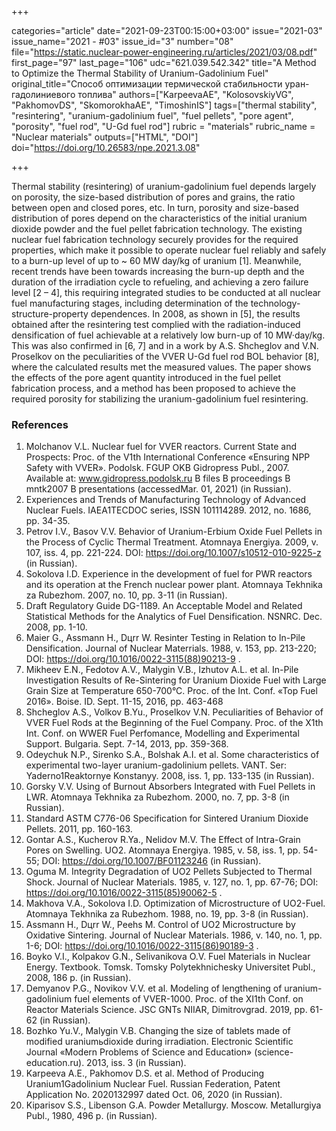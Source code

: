 +++

categories="article"
date="2021-09-23T00:15:00+03:00"
issue="2021-03"
issue_name="2021 - #03"
issue_id="3"
number="08"
file="https://static.nuclear-power-engineering.ru/articles/2021/03/08.pdf"
first_page="97"
last_page="106"
udc="621.039.542.342"
title="A Method to Optimize the Thermal Stability of Uranium-Gadolinium Fuel"
original_title="Способ оптимизации термической стабильности уран-гадолиниевого топлива"
authors=["KarpeevaАE", "KolosovskiyVG", "PakhomovDS", "SkomorokhaАE", "TimoshinIS"]
tags=["thermal stability", "resintering", "uranium-gadolinium fuel", "fuel pellets", "pore agent", "porosity", "fuel rod", "U-Gd fuel rod"]
rubric = "materials"
rubric_name = "Nuclear materials"
outputs=["HTML", "DOI"]
doi="https://doi.org/10.26583/npe.2021.3.08"

+++

Thermal stability (resintering) of uranium-gadolinium fuel depends largely on porosity, the size-based distribution of pores and grains, the ratio between open and closed pores, etc. In turn, porosity and size-based distribution of pores depend on the characteristics of the initial uranium dioxide powder and the fuel pellet fabrication technology. The existing nuclear fuel fabrication technology securely provides for the required properties, which make it possible to operate nuclear fuel reliably and safely to a burn-up level of up to ~ 60 MW day/kg of uranium [1]. Meanwhile, recent trends have been towards increasing the burn-up depth and the duration of the irradiation cycle to refueling, and achieving a zero failure level [2 – 4], this requiring integrated studies to be conducted at all nuclear fuel manufacturing stages, including determination of the technology-structure-property dependences.  In 2008, as shown in [5], the results obtained after the resintering test complied with the radiation-induced densification of fuel achievable at a relatively low burn-up of 10 MW·day/kg. This was also confirmed in [6, 7] and in a work by A.S. Shcheglov and V.N. Proselkov on the peculiarities of the VVER U-Gd fuel rod BOL behavior [8], where the calculated results met the measured values. The paper shows the effects of the pore agent quantity introduced in the fuel pellet fabrication process, and a method has been proposed to achieve the required porosity for stabilizing the uranium-gadolinium fuel resintering.

### References

1. Molchanov V.L. Nuclear fuel for VVER reactors. Current State and Prospects: Proc. of the V1th International Conference «Ensuring NPP Safety with VVER». Podolsk. FGUP OKB Gidropress Publ., 2007. Available at: www.gidropress.podolsk.ru B files B proceedings B mntk2007 B presentations (accessedMar. 01, 2021) (in Russian).
2. Experiences and Trends of Manufacturing Technology of Advanced Nuclear Fuels. IAEA1TECDOC series, ISSN 101114289. 2012, no. 1686, pp. 34-35.
3. Petrov I.V., Basov V.V. Behavior of Uranium-Erbium Oxide Fuel Pellets in the Process of Cyclic Thermal Treatment. Atomnaya Energiya. 2009, v. 107, iss. 4, pp. 221-224. DOI: https://doi.org/10.1007/s10512-010-9225-z (in Russian).
4. Sokolova I.D. Experience in the development of fuel for PWR reactors and its operation at the French nuclear power plant. Atomnaya Tekhnika za Rubezhom. 2007, no. 10, pp. 3-11 (in Russian).
5. Draft Regulatory Guide DG-1189. An Acceptable Model and Related Statistical Methods for the Analytics of Fuel Densification. NSNRC. Dec. 2008, pp. 1-10.
6. Maier G., Assmann H., Dцrr W. Resinter Testing in Relation to In-Pile Densification. Journal of Nuclear Materrials. 1988, v. 153, pp. 213-220; DOI: https://doi.org/10.1016/0022-3115(88)90213-9 .
7. Mikheev E.N., Fedotov A.V., Malygin V.B., Izhutov A.L. et al. In-Pile Investigation Results of Re-Sintering for Uranium Dioxide Fuel with Large Grain Size at Temperature 650-700°C. Proc. of the Int. Conf. «Top Fuel 2016». Boise. ID. Sept. 11-15, 2016, pp. 463-468
8. Shcheglov A.S., Volkov B.Yu., Proselkov V.N. Peculiarities of Behavior of VVER Fuel Rods at the Beginning of the Fuel Company. Proc. of the X1th Int. Conf. on WWER Fuel Perfomance, Modelling and Experimental Support. Bulgaria. Sept. 7-14, 2013, pp. 359-368.
9. Odeychuk N.P., Sirenko S.A., Bolshak A.I. et al. Some characteristics of experimental two-layer uranium-gadolinium pellets. VANT. Ser: Yaderno1Reaktornye Konstanyy. 2008, iss. 1, pp. 133-135 (in Russian).
10. Gorsky V.V. Using of Burnout Absorbers Integrated with Fuel Pellets in LWR. Atomnaya Tekhnika za Rubezhom. 2000, no. 7, pp. 3-8 (in Russian).
11. Standard ASTM C776-06 Specification for Sintered Uranium Dioxide Pellets. 2011, pp. 160-163.
12. Gontar A.S., Kucherov R.Ya., Nelidov M.V. The Effect of Intra-Grain Pores on Swelling. UO2. Atomnaya Energiya. 1985, v. 58, iss. 1, pp. 54-55; DOI: https://doi.org/10.1007/BF01123246 (in Russian).
13. Oguma M. Integrity Degradation of UO2 Pellets Subjected to Thermal Shock. Journal of Nuclear Materials. 1985, v. 127, no. 1, pp. 67-76; DOI: https://doi.org/10.1016/0022-3115(85)90062-5 .
14. Makhova V.A., Sokolova I.D. Optimization of Microstructure of UO2-Fuel. Atomnaya Tekhnika za Rubezhom. 1988, no. 19, pp. 3-8 (in Russian).
15. Assmann H., Dцrr W., Peehs M. Control of UO2 Microstructure by Oxidative Sintering. Journal of Nuclear Materials. 1986, v. 140, no. 1, pp. 1-6; DOI: https://doi.org/10.1016/0022-3115(86)90189-3 .
16. Boyko V.I., Kolpakov G.N., Selivanikova O.V. Fuel Materials in Nuclear Energy. Textbook. Tomsk. Tomsky Polytekhnichesky Universitet Publ., 2008, 186 p. (in Russian).
17. Demyanov P.G., Novikov V.V. et al. Modeling of lengthening of uranium-gadolinium fuel elements of VVER-1000. Proc. of the XI1th Conf. on Reactor Materials Science. JSC GNTs NIIAR, Dimitrovgrad. 2019, pp. 61-62 (in Russian).
18. Bozhko Yu.V., Malygin V.B. Changing the size of tablets made of modified uraniumьdioxide during irradiation. Electronic Scientific Journal «Modern Problems of Science and Education» (science-education.ru). 2013, iss. 3 (in Russian).
19. Karpeeva A.E., Pakhomov D.S. et al. Method of Producing Uranium1Gadolinium Nuclear Fuel. Russian Federation, Patent Application No. 2020132997 dated Oct. 06, 2020 (in Russian).
20. Kiparisov S.S., Libenson G.A. Powder Metallurgy. Moscow. Metallurgiya Publ., 1980, 496 p. (in Russian).